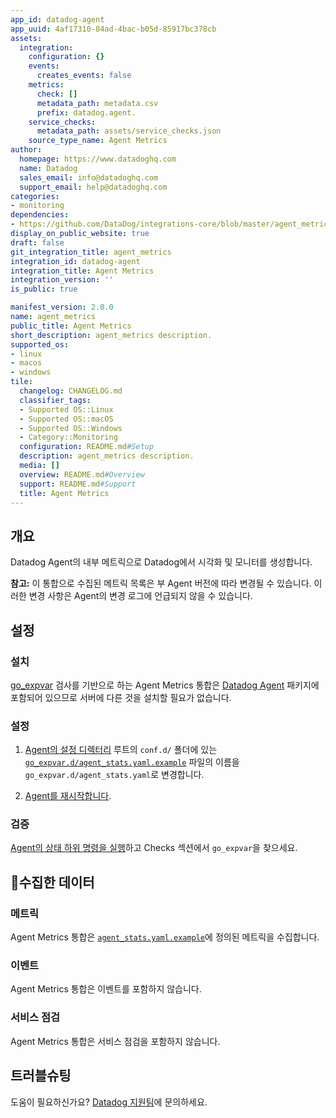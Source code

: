 ```yaml
---
app_id: datadog-agent
app_uuid: 4af17310-84ad-4bac-b05d-85917bc378cb
assets:
  integration:
    configuration: {}
    events:
      creates_events: false
    metrics:
      check: []
      metadata_path: metadata.csv
      prefix: datadog.agent.
    service_checks:
      metadata_path: assets/service_checks.json
    source_type_name: Agent Metrics
author:
  homepage: https://www.datadoghq.com
  name: Datadog
  sales_email: info@datadoghq.com
  support_email: help@datadoghq.com
categories:
- monitoring
dependencies:
- https://github.com/DataDog/integrations-core/blob/master/agent_metrics/README.md
display_on_public_website: true
draft: false
git_integration_title: agent_metrics
integration_id: datadog-agent
integration_title: Agent Metrics
integration_version: ''
is_public: true

manifest_version: 2.0.0
name: agent_metrics
public_title: Agent Metrics
short_description: agent_metrics description.
supported_os:
- linux
- macos
- windows
tile:
  changelog: CHANGELOG.md
  classifier_tags:
  - Supported OS::Linux
  - Supported OS::macOS
  - Supported OS::Windows
  - Category::Monitoring
  configuration: README.md#Setup
  description: agent_metrics description.
  media: []
  overview: README.md#Overview
  support: README.md#Support
  title: Agent Metrics
---
```


<!--  SOURCED FROM https://github.com/DataDog/integrations-core -->


## 개요

Datadog Agent의 내부 메트릭으로 Datadog에서 시각화 및 모니터를 생성합니다.

**참고:** 이 통합으로 수집된 메트릭 목록은 부 Agent 버전에 따라 변경될 수 있습니다. 이러한 변경 사항은 Agent의 변경 로그에 언급되지 않을 수 있습니다.

## 설정

### 설치

[go_expvar][1] 검사를 기반으로 하는 Agent Metrics 통합은 [Datadog Agent][2] 패키지에 포함되어 있으므로 서버에 다른 것을 설치할 필요가 없습니다.

### 설정

1. [Agent의 설정 디렉터리][4] 루트의 `conf.d/`  폴더에 있는 [`go_expvar.d/agent_stats.yaml.example`][3] 파일의 이름을 `go_expvar.d/agent_stats.yaml`로 변경합니다.

2. [Agent를 재시작합니다][5].

### 검증

[Agent의 상태 하위 명령을 실행][6]하고 Checks 섹션에서 `go_expvar`을 찾으세요.

## 수집한 데이터

### 메트릭

Agent Metrics 통합은 [`agent_stats.yaml.example`][3]에 정의된 메트릭을 수집합니다.

### 이벤트

Agent Metrics 통합은 이벤트를 포함하지 않습니다.

### 서비스 점검

Agent Metrics 통합은 서비스 점검을 포함하지 않습니다.

## 트러블슈팅

도움이 필요하신가요? [Datadog 지원팀][7]에 문의하세요.

[1]: https://docs.datadoghq.com/ko/integrations/go_expvar/
[2]: https://app.datadoghq.com/account/settings/agent/latest
[3]: https://github.com/DataDog/datadog-agent/blob/master/cmd/agent/dist/conf.d/go_expvar.d/agent_stats.yaml.example
[4]: https://docs.datadoghq.com/ko/agent/guide/agent-configuration-files/#agent-configuration-directory
[5]: https://docs.datadoghq.com/ko/agent/guide/agent-commands/#start-stop-and-restart-the-agent
[6]: https://docs.datadoghq.com/ko/agent/guide/agent-commands/#agent-status-and-information
[7]: https://docs.datadoghq.com/ko/help/
